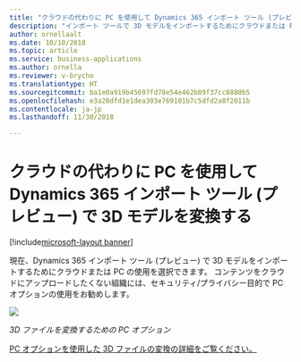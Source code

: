```yaml
---
title: "クラウドの代わりに PC を使用して Dynamics 365 インポート ツール (プレビュー) で 3D モデルを変換する"
description: "インポート ツールで 3D モデルをインポートするためにクラウドまたは PC を選択します。"
author: ornellaalt
ms.date: 10/10/2018
ms.topic: article
ms.service: business-applications
ms.author: ornella
ms.reviewer: v-brycho
ms.translationtype: HT
ms.sourcegitcommit: ba1e0a919b45697fd78e54e462b89f37cc8880b5
ms.openlocfilehash: e3a28dfd1e1dea303e769101b7c5dfd2a8f2011b
ms.contentlocale: ja-jp
ms.lasthandoff: 11/30/2018

---
```


# <a name="use-your-pc-instead-of-the-cloud-to-convert-3d-models-in-dynamics-365-import-tool-preview"></a>クラウドの代わりに PC を使用して Dynamics 365 インポート ツール (プレビュー) で 3D モデルを変換する

[!include[microsoft-layout banner](../../includes/microsoft-layout.md)]

現在、Dynamics 365 インポート ツール (プレビュー) で 3D モデルをインポートするためにクラウドまたは PC の使用を選択できます。 コンテンツをクラウドにアップロードしたくない組織には、セキュリティ/プライバシー目的で PC オプションの使用をお勧めします。

![](media/layout-pc.png)

<!--
> ![](media/e4297facdc8705a177df052d06b761e5.png)
-->

*3D ファイルを変換するための PC オプション*

[PC オプションを使用した 3D ファイルの変換の詳細をご覧ください。](https://docs.microsoft.com/dynamics365/mixed-reality/layout/user-guide)


